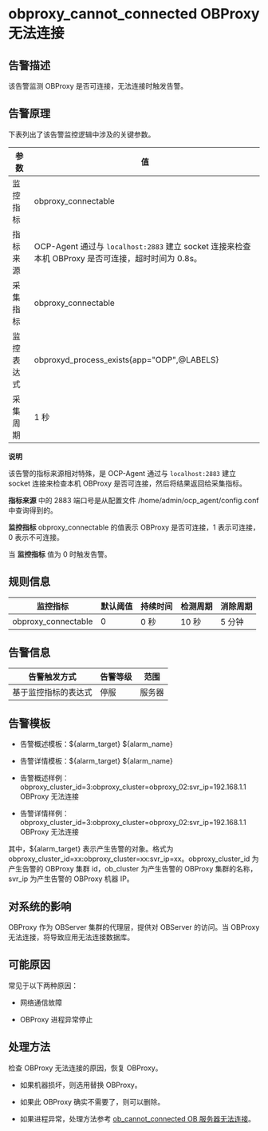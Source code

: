 obproxy_cannot_connected OBProxy 无法连接 
==========================================================



告警描述 
-------------------------

该告警监测 OBProxy 是否可连接，无法连接时触发告警。

告警原理 
-------------------------

下表列出了该告警监控逻辑中涉及的关键参数。


|  参数   |                                     值                                      |
|-------|----------------------------------------------------------------------------|
| 监控指标  | obproxy_connectable                                                        |
| 指标来源  | OCP-Agent 通过与 `localhost:2883` 建立 socket 连接来检查本机 OBProxy 是否可连接，超时时间为 0.8s。 |
| 采集指标  | obproxy_connectable                                                        |
| 监控表达式 | obproxyd_process_exists{app="ODP",@LABELS}                                 |
| 采集周期  | 1 秒                                                                        |


**说明**



该告警的指标来源相对特殊，是 OCP-Agent 通过与 `localhost:2883` 建立 socket 连接来检查本机 OBProxy 是否可连接，然后将结果返回给采集指标。

**指标来源** 中的 2883 端口号是从配置文件 /home/admin/ocp_agent/config.conf 中查询得到的。

**监控指标** obproxy_connectable 的值表示 OBProxy 是否可连接，1 表示可连接，0 表示不可连接。

当 **监控指标** 值为 0 时触发告警。

规则信息 
-------------------------



|        监控指标         | 默认阈值 | 持续时间 | 检测周期 | 消除周期 |
|---------------------|------|------|------|------|
| obproxy_connectable | 0    | 0 秒  | 10 秒 | 5 分钟 |



告警信息 
-------------------------



|   告警触发方式   | 告警等级 | 范围  |
|------------|------|-----|
| 基于监控指标的表达式 | 停服   | 服务器 |



告警模板 
-------------------------

* 告警概述模板：${alarm_target} ${alarm_name}

  

* 告警详情模板：${alarm_target} ${alarm_name}

  

* 告警概述样例：obproxy_cluster_id=3:obproxy_cluster=obproxy_02:svr_ip=192.168.1.1 OBProxy 无法连接

  

* 告警详情样例：obproxy_cluster_id=3:obproxy_cluster=obproxy_02:svr_ip=192.168.1.1 OBProxy 无法连接

  




其中，${alarm_target} 表示产生告警的对象。格式为obproxy_cluster_id=xx:obproxy_cluster=xx:svr_ip=xx。obproxy_cluster_id 为产生告警的 OBProxy 集群 id，ob_cluster 为产生告警的 OBProxy 集群的名称，svr_ip 为产生告警的 OBProxy 机器 IP。

对系统的影响 
---------------------------

OBProxy 作为 OBServer 集群的代理层，提供对 OBServer 的访问。当 OBProxy 无法连接，将导致应用无法连接数据库。

可能原因 
-------------------------

常见于以下两种原因：

* 网络通信故障

  

* OBProxy 进程异常停止

  




处理方法 
-------------------------

检查 OBProxy 无法连接的原因，恢复 OBProxy。

* 如果机器损坏，则选用替换 OBProxy。

  

* 如果此 OBProxy 确实不需要了，则可以删除。

  

* 如果进程异常，处理方法参考 [ob_cannot_connected OB 服务器无法连接](1.ob_cannot_connected-observer-cannot-be-connected.md)。

  



